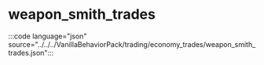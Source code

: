 # weapon_smith_trades

:::code language="json" source="../../../VanillaBehaviorPack/trading/economy_trades/weapon_smith_trades.json":::